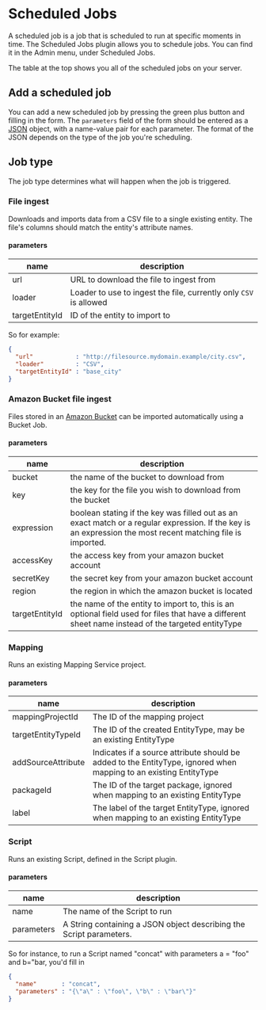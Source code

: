 # Scheduled Jobs
A scheduled job is a job that is scheduled to run at specific moments in time.
The Scheduled Jobs plugin allows you to schedule jobs.
You can find it in the Admin menu, under Scheduled Jobs.

The table at the top shows you all of the scheduled jobs on your server.

## Add a scheduled job
You can add a new scheduled job by pressing the green plus button and filling in the form.
The `parameters` field of the form should be entered as a [JSON](http://www.json.org) object,
with a name-value pair for each parameter. The format of the JSON depends on the
type of the job you're scheduling.

## Job type
The job type determines what will happen when the job is triggered.

### File ingest
Downloads and imports data from a CSV file to a single existing entity.
The file's columns should match the entity's attribute names.

#### parameters
| name           | description                                                       |
|----------------|-------------------------------------------------------------------|
| url            | URL to download the file to ingest from                           |
| loader         | Loader to use to ingest the file, currently only `CSV` is allowed |
| targetEntityId | ID of the entity to import to

So for example:
```json
{
  "url"            : "http://filesource.mydomain.example/city.csv",
  "loader"         : "CSV",
  "targetEntityId" : "base_city"
}
```

### Amazon Bucket file ingest
Files stored in an [Amazon Bucket](http://docs.aws.amazon.com/AmazonS3/latest/dev/UsingBucket.html) can be imported automatically using a Bucket Job.

#### parameters
| name           | description                                                       |
|----------------|-------------------------------------------------------------------|
| bucket         | the name of the bucket to download from                           |
| key            | the key for the file you wish to download from the bucket         |
| expression     | boolean stating if the key was filled out as an exact match or a regular expression. If the key is an expression the most recent matching file is imported. |
| accessKey      | the access key from your amazon bucket account |
| secretKey      | the secret key from your amazon bucket account |
| region         | the region in which the amazon bucket is located |
| targetEntityId | the name of the entity to import to, this is an optional field used for files that have a different sheet name instead of the targeted entityType |

### Mapping
Runs an existing Mapping Service project.
#### parameters
| name               | description                                                     |
|--------------------|-----------------------------------------------------------------|
| mappingProjectId   | The ID of the mapping project                                   |
| targetEntityTypeId | The ID of the created EntityType, may be an existing EntityType |
| addSourceAttribute | Indicates if a source attribute should be added to the EntityType, ignored when mapping to an existing EntityType |
| packageId          | The ID of the target package, ignored when mapping to an existing EntityType |
| label              | The label of the target EntityType, ignored when mapping to an existing EntityType |

### Script
Runs an existing Script, defined in the Script plugin.

#### parameters
| name       | description                                                         |
|------------|---------------------------------------------------------------------|
| name       | The name of the Script to run                                       |
| parameters | A String containing a JSON object describing the Script parameters. |
So for instance, to run a Script named "concat" with parameters a = "foo" and b="bar, you'd fill in
```json
{
  "name"       : "concat",
  "parameters" : "{\"a\" : \"foo\", \"b\" : \"bar\"}"
}
```